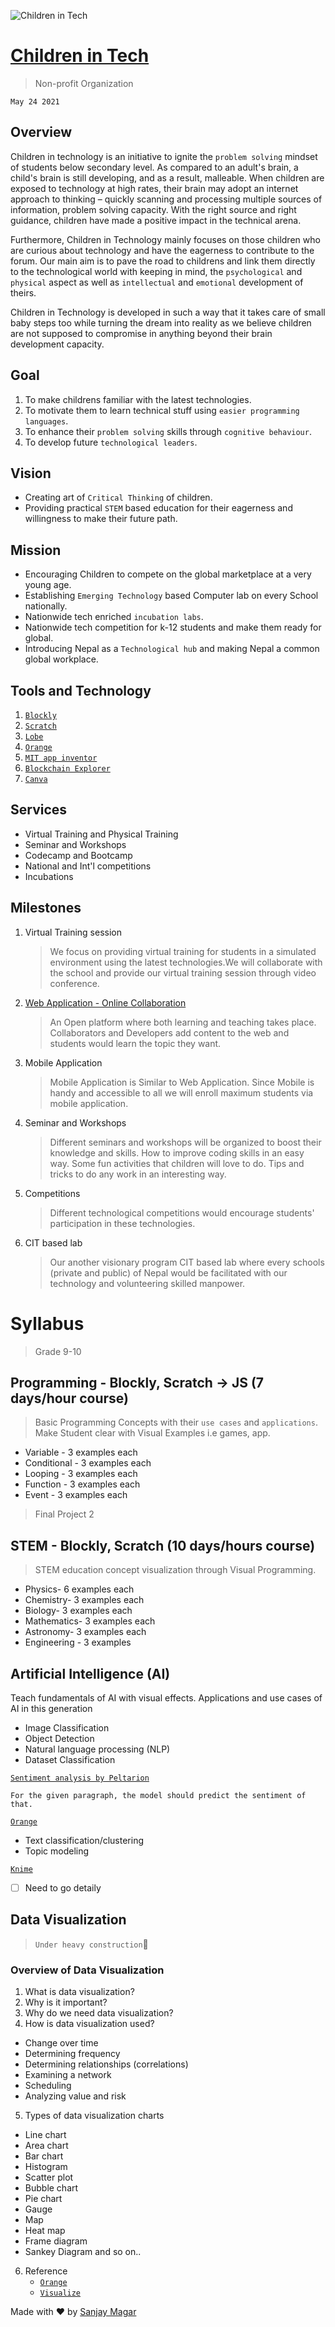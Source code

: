 ![Children in Tech](./assets/childrenintech.png)

# [Children in Tech](https://childrenintech.com/)

> Non-profit Organization

`May 24 2021`

## Overview

Children in technology is an initiative to ignite the `problem solving` mindset of students below secondary level. As compared to an adult's brain, a child's brain is still developing, and as a result, malleable. When children are exposed to technology at high rates, their brain may adopt an internet approach to thinking – quickly scanning and processing multiple sources of information, problem solving capacity. With the right source and right guidance, children have made a positive impact in the technical arena.

Furthermore, Children in Technology mainly focuses on those children who are curious about technology and have the eagerness to contribute to the forum. Our main aim is to pave the road to childrens and link them directly to the technological world with keeping in mind, the `psychological` and `physical` aspect as well as `intellectual` and `emotional` development of theirs.

Children in Technology is developed in such a way that it takes care of small baby steps too while turning the dream into reality as we believe children are not supposed to compromise in anything beyond their brain development capacity.

## Goal

1.  To make childrens familiar with the latest technologies.
2.  To motivate them to learn technical stuff using `easier programming languages`.
3.  To enhance their `problem solving` skills through `cognitive behaviour`.
4.  To develop future `technological leaders`.

## Vision

- Creating art of `Critical Thinking` of children.
- Providing practical `STEM` based education for their eagerness and willingness to make their future path.

## Mission

- Encouraging Children to compete on the global marketplace at a very young age.
- Establishing `Emerging Technology` based Computer lab on every School nationally.
- Nationwide tech enriched `incubation labs`.
- Nationwide tech competition for k-12 students and make them ready for global.
- Introducing Nepal as a `Technological hub` and making Nepal a common global workplace.

## Tools and Technology

1. [`Blockly`](https://developers.google.com/blockly)
2. [`Scratch`](https://scratch.mit.edu/)
3. [`Lobe`](https://www.mayoclinic.org/brain-lobes/img-20008887)
4. [`Orange`](https://orangedatamining.com/)
5. [`MIT app inventor`](https://appinventor.mit.edu/)
6. [`Blockchain Explorer`](https://www.blockchain.com/explorer)
7. [`Canva`](https://www.canva.com/)

## Services

- Virtual Training and Physical Training
- Seminar and Workshops
- Codecamp and Bootcamp
- National and Int'l competitions
- Incubations

## Milestones

1. Virtual Training session

   > We focus on providing virtual training for students in a simulated environment using the latest technologies.We will collaborate with the school and provide our virtual training session through video conference.

2. [Web Application - Online Collaboration](https://childrenintech.com/)

   > An Open platform where both learning and teaching takes place. Collaborators and Developers add content to the web and students would learn the topic they want.

3. Mobile Application

   > Mobile Application is Similar to Web Application. Since Mobile is handy and accessible to all we will enroll maximum students via mobile application.

4. Seminar and Workshops

   > Different seminars and workshops will be organized to boost their knowledge and skills. How to improve coding skills in an easy way. Some fun activities that children will love to do. Tips and tricks to do any work in an interesting way.

5. Competitions

   > Different technological competitions would encourage students' participation in these technologies.

6. CIT based lab
   > Our another visionary program CIT based lab where every schools (private and public) of Nepal would be facilitated with our technology and volunteering skilled manpower.

# Syllabus

> Grade 9-10

## Programming - Blockly, Scratch -> JS (7 days/hour course)

> Basic Programming Concepts with their `use cases` and `applications`. Make Student clear with Visual Examples i.e games, app.

- Variable - 3 examples each
- Conditional - 3 examples each
- Looping - 3 examples each
- Function - 3 examples each
- Event - 3 examples each

> Final Project 2

## STEM - Blockly, Scratch (10 days/hours course)

> STEM education concept visualization through Visual Programming.

- Physics- 6 examples each
- Chemistry- 3 examples each
- Biology- 3 examples each
- Mathematics- 3 examples each
- Astronomy- 3 examples each
- Engineering - 3 examples

## Artificial Intelligence (AI)

Teach fundamentals of AI with visual effects. Applications and use cases of AI in this generation

- Image Classification
- Object Detection
- Natural language processing (NLP)
- Dataset Classification

[`Sentiment analysis by Peltarion`](https://peltarion.com/knowledge-center/documentation/get-started-with-the-platform)

    For the given paragraph, the model should predict the sentiment of that.

[`Orange`](https://orangedatamining.com/)

- Text classification/clustering
- Topic modeling

[`Knime`](https://docs.knime.com/)

- [ ] Need to go detaily

## Data Visualization

> `Under heavy construction`:construction:

### Overview of Data Visualization

1.  What is data visualization?
2.  Why is it important?
3.  Why do we need data visualization?
4.  How is data visualization used?

- Change over time
- Determining frequency
- Determining relationships (correlations)
- Examining a network
- Scheduling
- Analyzing value and risk

5.  Types of data visualization charts

- Line chart
- Area chart
- Bar chart
- Histogram
- Scatter plot
- Bubble chart
- Pie chart
- Gauge
- Map
- Heat map
- Frame diagram
- Sankey Diagram and so on..

6.  Reference
    - [`Orange`](https://orangedatamining.com/)
    - [`Visualize`](https://www.visualizefree.com/)

Made with :heart: by [Sanjay Magar](https://twitter.com/sanjmgr)
